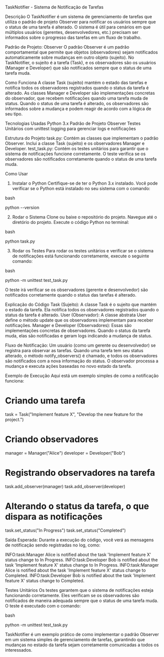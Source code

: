 TaskNotifier - Sistema de Notificação de Tarefas

Descrição
O TaskNotifier é um sistema de gerenciamento de tarefas que utiliza o padrão de projeto Observer para notificar os usuários sempre que o status de uma tarefa é alterado. O sistema é útil para cenários em que múltiplos usuários (gerentes, desenvolvedores, etc.) precisam ser informados sobre o progresso das tarefas em um fluxo de trabalho.

Padrão de Projeto: Observer
O padrão Observer é um padrão comportamental que permite que objetos (observadores) sejam notificados automaticamente sobre mudanças em outro objeto (sujeito). No TaskNotifier, o sujeito é a tarefa (Task), e os observadores são os usuários (Manager e Developer) que são notificados sempre que o status de uma tarefa muda.

Como Funciona
A classe Task (sujeito) mantém o estado das tarefas e notifica todos os observadores registrados quando o status da tarefa é alterado.
As classes Manager e Developer são implementações concretas do observador, que recebem notificações quando uma tarefa muda de status.
Quando o status de uma tarefa é alterado, os observadores são informados sobre a mudança e podem reagir de acordo com a lógica de seu tipo.

Tecnologias Usadas
Python 3.x
Padrão de Projeto Observer
Testes Unitários com unittest
logging para gerenciar logs e notificações

Estrutura do Projeto
task.py: Contém as classes que implementam o padrão Observer. Inclui a classe Task (sujeito) e os observadores Manager e Developer.
test_task.py: Contém os testes unitários para garantir que o sistema de notificações funcione corretamente. O teste verifica se os observadores são notificados corretamente quando o status de uma tarefa muda.

Como Usar

1. Instalar o Python
Certifique-se de ter o Python 3.x instalado. Você pode verificar se o Python está instalado no seu sistema com o comando:

bash

python --version

2. Rodar o Sistema
Clone ou baixe o repositório do projeto.
Navegue até o diretório do projeto.
Execute o código Python no terminal:

bash

python task.py

3. Rodar os Testes
Para rodar os testes unitários e verificar se o sistema de notificações está funcionando corretamente, execute o seguinte comando:

bash

python -m unittest test_task.py

O teste irá verificar se os observadores (gerente e desenvolvedor) são notificados corretamente quando o status das tarefas é alterado.

Explicação do Código
Task (Sujeito): A classe Task é o sujeito que mantém o estado da tarefa. Ela notifica todos os observadores registrados quando o status da tarefa é alterado.
User (Observador): A classe abstrata User define o método update que os observadores implementam para receber notificações.
Manager e Developer (Observadores): Essas são implementações concretas de observadores. Quando o status da tarefa muda, elas são notificadas e geram logs indicando a mudança de status.

Fluxo de Notificação:
Um usuário (como um gerente ou desenvolvedor) se registra para observar as tarefas.
Quando uma tarefa tem seu status alterado, o método notify_observers() é chamado, e todos os observadores são notificados com a nova informação do status.
O observador processa a mudança e executa ações baseadas no novo estado da tarefa.

Exemplo de Execução
Aqui está um exemplo simples de como a notificação funciona:

# Criando uma tarefa
task = Task("Implement feature X", "Develop the new feature for the project.")

# Criando observadores
manager = Manager("Alice")
developer = Developer("Bob")

# Registrando observadores na tarefa
task.add_observer(manager)
task.add_observer(developer)

# Alterando o status da tarefa, o que dispara as notificações
task.set_status("In Progress")
task.set_status("Completed")

Saída Esperada:
Durante a execução do código, você verá as mensagens de notificação sendo registradas no log, como:

INFO:task:Manager Alice is notified about the task 'Implement feature X' status change to In Progress.
INFO:task:Developer Bob is notified about the task 'Implement feature X' status change to In Progress.
INFO:task:Manager Alice is notified about the task 'Implement feature X' status change to Completed.
INFO:task:Developer Bob is notified about the task 'Implement feature X' status change to Completed.

Testes Unitários
Os testes garantem que o sistema de notificações esteja funcionando corretamente. Eles verificam se os observadores são notificados de maneira adequada sempre que o status de uma tarefa muda. O teste é executado com o comando:

bash

python -m unittest test_task.py

TaskNotifier é um exemplo prático de como implementar o padrão Observer em um sistema simples de gerenciamento de tarefas, garantindo que mudanças no estado da tarefa sejam corretamente comunicadas a todos os interessados.